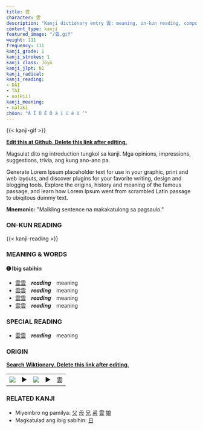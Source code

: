 ```yaml
---
title: 雲
character: 雲
description: "Kanji dictionary entry 雲: meaning, on-kun reading, compounds, origin, related kanji"
content_type: kanji
featured_image: "/雲.gif"
weight: 111
frequency: 111
kanji_grade: 1
kanji_strokes: 1
kanji_class: Jōyō
kanji_jlpt: N1
kanji_radical: 
kanji_reading: 
- DAI
- TAI
- oo(kii)
kanji_meaning:
- malaki
chōon: "Ā Ī Ū Ē Ō ā ī ū ē ō ’"
---
```

[//]: # (Don't edit the line below. Kanji animated GIF code is automatically generated.)
{{< kanji-gif >}}

[//]: # (Edit below this line.)

**[Edit this at Github. Delete this link after editing.](https://github.com/tim0g/tim/tree/main/content/kanji/雲/index.md)**

Magsulat dito ng introduction tungkol sa kanji. Mga opinions, impressions, suggestions, trivia, ang kung ano-ano pa.

Generate Lorem Ipsum placeholder text for use in your graphic, print and web layouts, and discover plugins for your favorite writing, design and blogging tools. Explore the origins, history and meaning of the famous passage, and learn how Lorem Ipsum went from scrambled Latin passage to ubiqitous dummy text.
 
**Mnemonic:** "Maikling sentence na makakatulong sa pagsaulo."

### ON-KUN READING

[//]: # (Don't edit the line below. ON-KUN READING code is automatically generated.)
{{< kanji-reading >}}

### MEANING & WORDS

#### ➊ **Ibig sabihin**
  - [雲](../雲)[雲](../雲)　***reading***　meaning
  - [雲](../雲)[雲](../雲)　***reading***　meaning
  - [雲](../雲)[雲](../雲)　***reading***　meaning
  - [雲](../雲)[雲](../雲)　***reading***　meaning

### SPECIAL READING
  - [雲](../雲)[雲](../雲)　***reading***　meaning

### ORIGIN

**[Search Wiktionary. Delete this link after editing.](https://wiktionary.org/wiki/雲)**
<table class="kanji-table"><tr><td>
<img src="60px-雲-bronze.svg.png">
</td><td>▶</td><td>
<img src="60px-雲-oracle.svg.png">
</td><td>▶</td>
<td class="kanji-origin">雲</td>
</tr></table>

### RELATED KANJI
- Miyembro ng pamilya: [父](../父) [母](../母) [兄](../兄) [弟](../弟) [雲](../雲) [娘](../娘)
- Magkatulad ang ibig sabihin: [日](../日)

